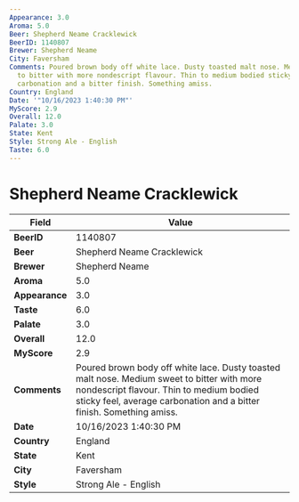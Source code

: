 ```yaml
---
Appearance: 3.0
Aroma: 5.0
Beer: Shepherd Neame Cracklewick
BeerID: 1140807
Brewer: Shepherd Neame
City: Faversham
Comments: Poured brown body off white lace. Dusty toasted malt nose. Medium sweet
  to bitter with more nondescript flavour. Thin to medium bodied sticky feel, average
  carbonation and a bitter finish. Something amiss.
Country: England
Date: '"10/16/2023 1:40:30 PM"'
MyScore: 2.9
Overall: 12.0
Palate: 3.0
State: Kent
Style: Strong Ale - English
Taste: 6.0
---
```


# Shepherd Neame Cracklewick

| Field         | Value |
|---------------|-------|
| **BeerID** | 1140807 |
| **Beer** | Shepherd Neame Cracklewick |
| **Brewer** | Shepherd Neame |
| **Aroma** | 5.0 |
| **Appearance** | 3.0 |
| **Taste** | 6.0 |
| **Palate** | 3.0 |
| **Overall** | 12.0 |
| **MyScore** | 2.9 |
| **Comments** | Poured brown body off white lace. Dusty toasted malt nose. Medium sweet to bitter with more nondescript flavour. Thin to medium bodied sticky feel, average carbonation and a bitter finish. Something amiss. |
| **Date** | 10/16/2023 1:40:30 PM |
| **Country** | England |
| **State** | Kent |
| **City** | Faversham |
| **Style** | Strong Ale - English |
